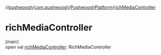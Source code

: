 //[pushwoosh](../../../index.md)/[com.pushwoosh](../index.md)/[PushwooshPlatform](index.md)/[richMediaController](rich-media-controller.md)

# richMediaController

[main]\
open val [richMediaController](rich-media-controller.md): RichMediaController
